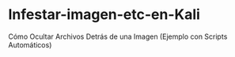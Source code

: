 # Infestar-imagen-etc-en-Kali
Cómo Ocultar Archivos Detrás de una Imagen (Ejemplo con Scripts Automáticos)
